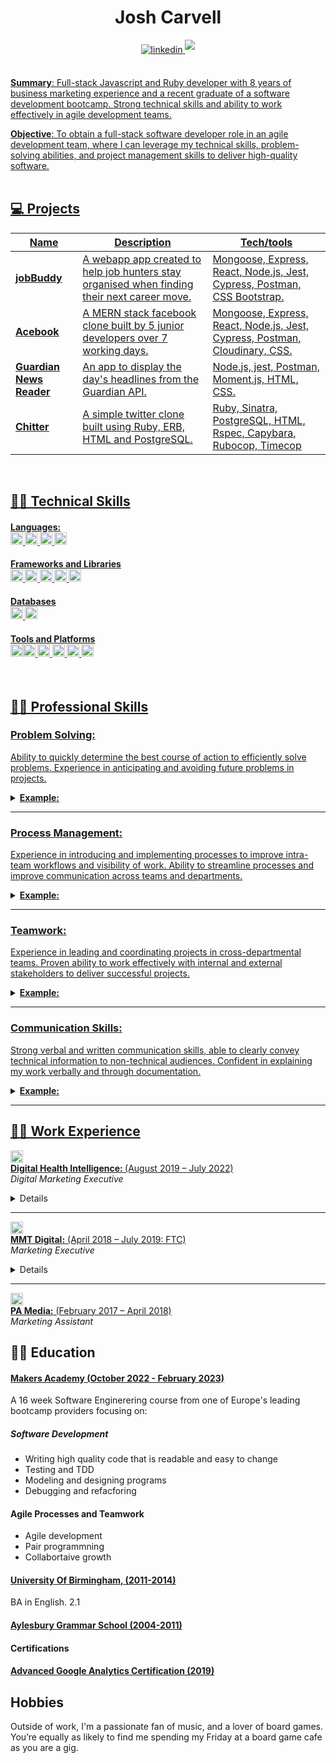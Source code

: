 <h1 align="center">Josh Carvell </h1>


<div align="center">
  <a href="https://www.linkedin.com/in/joshcarvell/" target="_blank">
<img src="https://img.shields.io/badge/linkedin:  Connect-%2300acee.svg?color=405DE6&style=for-the-badge&logo=linkedin&logoColor=white" alt=linkedin style="margin-bottom: 5px;"/> <a href="mailto:j_carvell@hotmail.co.uk" target="_blank">
<img src="https://img.shields.io/badge/j_carvell@hotmail.co.uk-%23EA4335.svg?style=for-the-badge&logo=gmail&logoColor=white" t=mail style="margin-bottom: 5px;" />
</div>
<br>

**Summary**: Full-stack Javascript and Ruby developer with 8 years of business marketing experience and a recent graduate of a software development bootcamp. Strong technical skills and ability to work effectively in agile development teams.

**Objective**: To obtain a full-stack software developer role in an agile development team, where I can leverage my technical skills, problem-solving abilities, and project management skills to deliver high-quality software. 
<br />
<br />

## 💻  Projects

| Name                         | Description                                                                                   | Tech/tools        |
| ---------------------------- | ----------------------------------------------------------------------------------------------| ----------------- |
| [**jobBuddy**](https://github.com/NicolaHearn/jobBuddy)                  |A webapp app  created to help job hunters stay organised when finding their next career move.  | Mongoose, Express, React, Node.js, Jest, Cypress, Postman, CSS Bootstrap.  |
| [**Acebook**](https://github.com/jillwones/acebook-mern) | A MERN stack facebook clone built by 5 junior developers over 7 working days. |Mongoose, Express, React, Node.js, Jest, Cypress, Postman, Cloudinary, CSS.         |
| [**Guardian News Reader**](https://github.com/jxc136/news-summary-challenge) | An app to display the day's headlines from the Guardian API. | Node.js, jest, Postman, Moment.js, HTML, CSS.        |
| [**Chitter** ](https://github.com/jxc136/chitter-challenge)| A simple twitter clone built using Ruby, ERB, HTML and PostgreSQL.        | Ruby, Sinatra, PostgreSQL, HTML, Rspec, Capybara, Rubocop, Timecop

<br />
    
## 🧑‍💻 Technical Skills

#### Languages: <br><img height="20" src="https://img.shields.io/badge/-JavaScript-F7DF1E?logo=JavaScript&logoColor=white" />  <img height="20" src="https://img.shields.io/badge/-Ruby-CC342D?logo=Ruby&logoColor=white" /> <img height="20" src="https://img.shields.io/badge/-HTML-E34F26?logo=HTML5&logoColor=white" />  <img height="20" src="https://img.shields.io/badge/-CSS-1572B6?logo=CSS3&logoColor=white" /> 

#### Frameworks and Libraries <br><img height="20" src="https://img.shields.io/badge/-NodeJS-339933?logo=Node.js&logoColor=white" /> <img height="20" src="https://img.shields.io/badge/-Rails-CC0000?logo=rubyonrails&logocolor=white" /> <img height="20" src="https://img.shields.io/badge/-ReactJs-61DAFB?logo=react&logoColor=white" /> <img height="20" src="https://img.shields.io/badge/-Express-000000?logo=Express&logoColor=white" />  <img height="20" src="https://img.shields.io/badge/-Sinatra-ffffff?logo=rubysinatra&logoColor=000000" />

#### Databases<br><img height="20" src="https://img.shields.io/badge/-MongoDB-47A248?logo=MongoDB&logoColor=white" /> <img height="20" src="https://img.shields.io/badge/-PostgreSQL-4169E1?logo=PostgreSQL&logoColor=white" />

#### Tools and Platforms <br><img height="20" src="https://img.shields.io/badge/-Postman-FF6C37?logo=postman&logoColor=ffffff" /><img height="20" src="https://img.shields.io/badge/-ESLint-4B32C3?logo=ESLint&logoColor=white" /> <img height="20" src="https://img.shields.io/badge/-Jest-C21325?logo=Jest&logoColor=white" /> <img height="20" src="https://img.shields.io/badge/-RSpec-CC342D?logo=Ruby&logoColor=white" /> <img height="20" src="https://img.shields.io/badge/-Git-F05032?logo=Git&logoColor=white" /> <img height="20" src="https://img.shields.io/badge/-Rubocop-ffffff?logo=RuboCop&logoColor=000000" /> 

<br />

## 👨‍🎓  Professional Skills 
### Problem Solving:

Ability to quickly determine the best course of action to efficiently solve problems.
Experience in anticipating and avoiding future problems in projects.
<details>
<summary>
  <strong>Example:</strong>

</summary> 

```
Led a team of students in a MERN stack development project, despite having limited knowledge of the technologies. 
I devised a learning curriculum and minimum knowledge criteria to ensure the team was prepared to work on the project, 
resulting in successful completion of all project requirements.
```
</details>
<hr/>

### Process Management:


Experience in introducing and implementing processes to improve intra-team workflows and visibility of work.
Ability to streamline processes and improve communication across teams and departments.
<details>
<summary>
  <strong>Example:</strong>

</summary>
  
```
Introduced agile and XP processes in each of the team projects I led, using kanban boards and regular code reviews to 
create clear and simple workflows and allow every team member to easily see the state of a project.
```

</details>
<hr/>

### Teamwork:

Experience in leading and coordinating projects in cross-departmental teams.
Proven ability to work effectively with internal and external stakeholders to deliver successful projects.
<details>
<summary>
  <strong>Example:</strong>

</summary> 

```
Led and coordinated each of my group projects at Makers Academy, running daily standups and retros, 
assisting team members that needed support and ensuring that teams had a productive and supportive team environment.
```
  
</details>
<hr/>

### Communication Skills:
Strong verbal and written communication skills, able to clearly convey technical information to non-technical audiences.
Confident in explaining my work verbally and through documentation.

<details>
<summary>
  <strong>Example:</strong>

</summary> 
  
```
Led projects that required direct communication with external stakeholders, effectively briefing and evaluating work, 
receiving and executing on client briefs, and providing project updates and billing time.
```
</details>
<hr/>

## 🧑‍💼  Work Experience
<a href="https://www.digitalhealth.net/"><img height="20" src="https://i.imgur.com/1XBVQNN.png" /> </a>
<br>
 <a href="https://www.digitalhealth.net/"> <strong> Digital Health Intelligence: </strong> (August 2019 – July 2022) </a>
<br />
<em>Digital Marketing Executive</em>
<details>
<summary>Details</summary> 
<br>

* Delivered audience acquisition activities for Digital Health’s main news website, events, and community networks through cross-channel digital marketing
* Oversaw the planning, production, and delivery of email marketing campaigns to increase traffic and leads
* Created, co-ordinated and disseminated marketing collateral across digital channels to support lead generation
* Developed and executed the marketing plan and all campaigns for the company’s annual pitch competition
* Created, managed and maintained event marketing websites using Wordpress, creating and updating content alongside designers and developers
* Organised the creation of event marketing brochures to support lead nurturing, writing marketing copy and overseeing the design process with an external designer
* Oversaw the overall marketing schedule, including planning, creating and scheduling email campaigns, display ads, and social media campaigns
* Created, managed and implemented a cohesive marketing data strategy
* Developed new marketing lists and audience segments using CRM data
* Tracked the impact of all marketing activity, providing weekly web analytics and marketing KPI reports before analysing them to recommend improvements to campaigns
* Led the marketing function for a new community hub for the FutureNHS platform, creating and executing the digital marketing strategy for NHSX

</details>
<hr/>


<a href="https://mmtdigital.co.uk/"> <img height="20" src="https://i.imgur.com/yzkjwCr.png" /> </a>
<br />
    <a href="https://mmtdigital.co.uk/"><strong>MMT Digital:</strong> (April 2018 – July 2019: FTC) </a>
<br />
<em> Marketing Executive </em>
<details>
<summary>Details</summary> 
<br>

* Responsible for cross channel marketing campaigns for a UX and Software Development agency
* Managed the companys CMS, creating and editing landing pages and blog posts 
* Oversaw the SEO overhaul of the company website, working with a digital strategist to research, create and update metadata for key pages
* Responsible for the conception, writing, editing, proofreading and delivery of marketing copy for internal and external audiences
* Project managed the partner programme of our key solutions provider, organising tasks and securing resource  
* Created the company’s social media strategy and posted engaging and professional content
* Managed the marketing budget, overseeing expenditure and reporting to finance
* Oversaw the creation and maintenance of client CRM data, resourcing briefing and managing administrative support 
* Responsible for briefing and signing off marketing work with internal and external designers 

</details>
<hr/>
<a href="https://pa.media/"><img height="20" src="https://i.imgur.com/imDTlaJ.png" /> </a>
<br>
    <a href="https://pa.media/"><strong>PA Media:</strong> (February 2017 – April 2018)</a>
<br />
<em> Marketing Assistant  </em>


## 👨‍🎓  Education

<h4> <a href="https://makers.tech/">  <strong> Makers Academy (October 2022 - February 2023) </strong>  </a> </h4> 


A 16 week Software Enginerering course from one of Europe's leading bootcamp providers focusing on:

##### Software Development

- Writing high quality code that is readable and easy to change 
- Testing and TDD
- Modeling and designing programs
- Debugging and refacforing

#### Agile Processes and Teamwork

* Agile development
* Pair programmning
* Collabortaive growth

<h4> <a href="https://www.birmingham.ac.uk/index.aspx">  <strong> University Of Birmingham, (2011-2014) </strong>  </a> </h4> 

BA in English. 2.1 

<h4> <a href="https://www.ags.bucks.sch.uk/">  <strong> Aylesbury Grammar School (2004-2011) </strong>  </a> </h4>

#### Certifications

<h4> <a href="https://analytics.google.com/analytics/academy/course/7">  <strong> Advanced Google Analytics Certification (2019) </strong>  </a> </h4>

## Hobbies

Outside of work, I'm a passionate fan of music, and a lover of board games. You’re equally as likely to find me spending my Friday at a board game cafe as you are a gig. 

